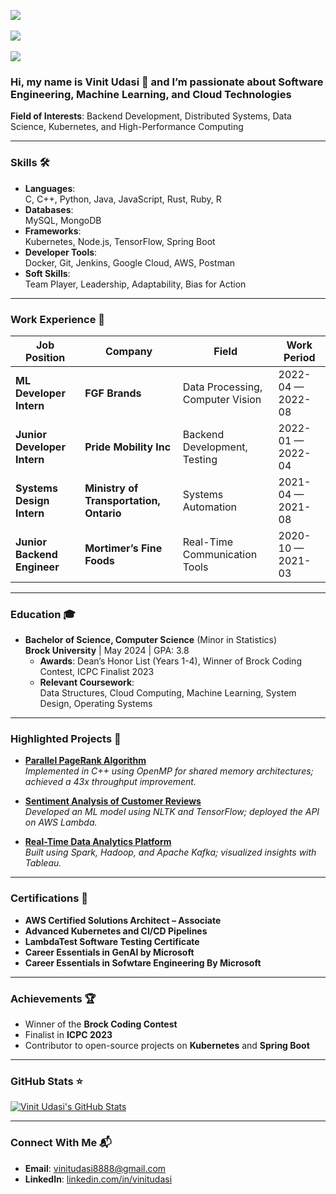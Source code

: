 ![](https://komarev.com/ghpvc/?username=vinitudasi&color=36b812)<br>  
![](https://img.shields.io/github/followers/vinitudasi?style=social)<br>  
![](https://img.shields.io/github/stars/vinitudasi?style=social)<br>  

### Hi, my name is **Vinit Udasi** 👋 and I’m passionate about **Software Engineering, Machine Learning, and Cloud Technologies**

**Field of Interests**: Backend Development, Distributed Systems, Data Science, Kubernetes, and High-Performance Computing  

---

### **Skills 🛠️**
- **Languages**:  
  C, C++, Python, Java, JavaScript, Rust, Ruby, R  
- **Databases**:  
  MySQL, MongoDB  
- **Frameworks**:  
  Kubernetes, Node.js, TensorFlow, Spring Boot  
- **Developer Tools**:  
  Docker, Git, Jenkins, Google Cloud, AWS, Postman  
- **Soft Skills**:  
  Team Player, Leadership, Adaptability, Bias for Action  

---

### **Work Experience 👔**
| **Job Position**         | **Company**                | **Field**                     | **Work Period**        |  
|---------------------------|----------------------------|-------------------------------|------------------------|  
| **ML Developer Intern**   | **FGF Brands**            | Data Processing, Computer Vision | 2022-04 — 2022-08   |  
| **Junior Developer Intern** | **Pride Mobility Inc**  | Backend Development, Testing  | 2022-01 — 2022-04      |  
| **Systems Design Intern** | **Ministry of Transportation, Ontario** | Systems Automation        | 2021-04 — 2021-08      |  
| **Junior Backend Engineer** | **Mortimer’s Fine Foods** | Real-Time Communication Tools | 2020-10 — 2021-03      |  

---

### **Education 🎓**
- **Bachelor of Science, Computer Science** (Minor in Statistics)  
  **Brock University** | May 2024 | GPA: 3.8  
  - **Awards**: Dean’s Honor List (Years 1-4), Winner of Brock Coding Contest, ICPC Finalist 2023  
  - **Relevant Coursework**:  
    Data Structures, Cloud Computing, Machine Learning, System Design, Operating Systems  

---

### **Highlighted Projects 🐾**
- **[Parallel PageRank Algorithm](https://github.com/vinitudasi/parallel-pagerank)**  
  *Implemented in C++ using OpenMP for shared memory architectures; achieved a 43x throughput improvement.*  

- **[Sentiment Analysis of Customer Reviews](https://github.com/vinitudasi/sentiment-analysis)**  
  *Developed an ML model using NLTK and TensorFlow; deployed the API on AWS Lambda.*  

- **[Real-Time Data Analytics Platform](https://github.com/vinitudasi/real-time-analytics)**  
  *Built using Spark, Hadoop, and Apache Kafka; visualized insights with Tableau.*  

---

### **Certifications 📜**
- **AWS Certified Solutions Architect – Associate**  
- **Advanced Kubernetes and CI/CD Pipelines**
- **LambdaTest Software Testing Certificate**
- **Career Essentials in GenAI by Microsoft**
- **Career Essentials in Sofwtare Engineering By Microsoft** 

---

### **Achievements 🏆**
- Winner of the **Brock Coding Contest**  
- Finalist in **ICPC 2023**  
- Contributor to open-source projects on **Kubernetes** and **Spring Boot**  

---

### **GitHub Stats ⭐**
[![Vinit Udasi's GitHub Stats](https://github-readme-stats.vercel.app/api?username=vinitudasi&show_icons=true)](https://github.com/anuraghazra/github-readme-stats)  

---

### **Connect With Me 📬**
- **Email**: [vinitudasi8888@gmail.com](mailto:vinitudasi8888@gmail.com)  
- **LinkedIn**: [linkedin.com/in/vinitudasi](https://linkedin.com/in/vinitudasi)  
